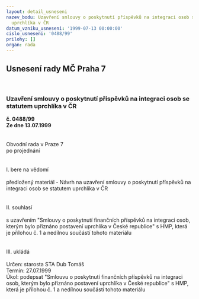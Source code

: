 ```yaml
---
layout: detail_usneseni
nazev_bodu: Uzavření smlouvy o poskytnutí příspěvků na integraci osob se statutem
  uprchlíka v ČR
datum_vzniku_usneseni: '1999-07-13 00:00:00'
cislo_usneseni: '0488/99'
prilohy: []
organ: rada
---
```

<div id="ucUsn_pList" class="usn">
	<span><h2>Usnesení rady MČ Praha 7 </h2>
<br></span><div class="standBody">
<span><h3>Uzavření smlouvy o poskytnutí příspěvků na integraci osob se statutem uprchlíka v ČR</h3></span><div class="center">
		<strong>č. 0488/99</strong><br>
	</div>
<div class="center">
		<strong>Ze dne 13.07.1999</strong><br><br>
	</div>
<br>Obvodní rada v Praze 7<br>po projednání<br><br><br>I.	bere na vědomí<br><br> předložený materiál - Návrh na uzavření smlouvy o poskytnutí příspěvků na integraci osob se statutem uprchlíka v ČR<br><br><br>II.	souhlasí <br><br>s uzavřením "Smlouvy o poskytnutí finančních příspěvků na integraci osob, kterým bylo přiznáno postavení uprchlíka v České republice" s HMP, která je přílohou č. 1 a nedílnou součástí tohoto materiálu<br><br><br>III.	ukládá <br><br> Určen:	starosta	STA Dub Tomáš<br>Termín: 27.07.1999<br>Úkol:	podepsat "Smlouvu o poskytnutí finančních příspěvků na integraci osob, kterým bylo přiznáno postavení uprchlíka v České republice" s HMP, která je přílohou č. 1 a nedílnou součástí tohoto materiálu<br>
</div>
</div>